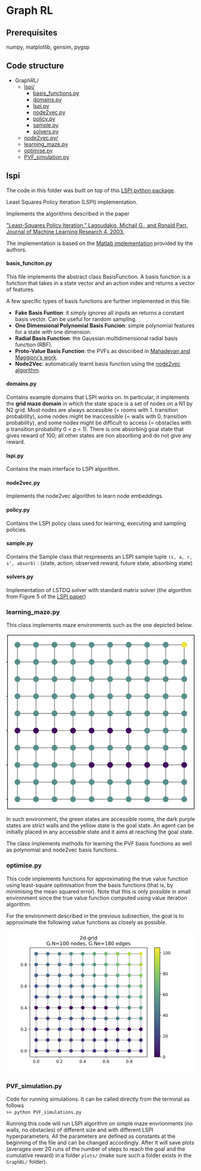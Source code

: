 # Graph RL

## Prerequisites 
numpy, matplotlib, gensim, pygsp

## Code structure


* GraphRL/ 
    - [lspi/](#lspi)
        - [basis_functions.py](#basis_funciton.py)
        - [domains.py](#domains.py)
        - [lspi.py](#lspi.py)
        - [node2vec.py](#node2vec.py)
        - [policy.py](#policy.py)
        - [sample.py](#sample.py)
        - [solvers.py](#solvers.py)
    - [node2vec.py/](#node2vec.py)
    - [learning_maze.py](#learning_maze.py)
    - [optimise.py](#optimise.py)
    - [PVF_simulation.py](#pvf_simulation.py)


## lspi
The code in this folder was built on top of this [LSPI python package](https://pythonhosted.org/lspi-python/autodoc/modules.html]). 

Least Squares Policy Iteration (LSPI) implementation.

Implements the algorithms described in the paper

["Least-Squares Policy Iteration.” Lagoudakis, Michail G., and Ronald Parr. Journal of Machine Learning Research 4, 2003.](https://www.cs.duke.edu/research/AI/LSPI/jmlr03.pdf)

The implementation is based on the [Matlab implementation](http://www.cs.duke.edu/research/AI/LSPI/) provided by the authors.

#### basis_funciton.py
This file implements the abstract class BasisFunction. A basis function is a function
that takes in a state vector and an action index and returns a vector of features. 

A few specific types of basis functions are further implemented in this file:
* __Fake Basis Funtion__: it simply ignores all inputs an returns a constant basis vector. 
Can be useful for random sampling.
* __One Dimensional Polynomial Basis Funcion__: simple polynomial features for a state with one dimension.
* __Radial Basis Function__: the Gaussian multidimensional radial basis function (RBF).
* __Proto-Value Basis Function__: the PVFs as described in [Mahadevan and Maggioni's work](http://www.jmlr.org/papers/volume8/mahadevan07a/mahadevan07a.pdf).
* __Node2Vec__: automatically learnt basis function using the [node2vec algorithm](https://dl.acm.org/citation.cfm?id=2939672.2939754).

#### domains.py
Contains example domains that LSPI works on. In particular, it implements the __grid maze domain__ 
in which the state space is a set of nodes on a N1 by N2 grid. Most nodes are always accessible 
(= rooms with 1. transition probability), some
nodes might be inaccessible (= walls with 0. transition probability), and some
nodes might be difficult to access (= obstacles with p transition probability
0 < p < 1). There is one absorbing goal state that gives reward of 100;
all other states are non absorbing and do not give any reward.
#### lspi.py
Contains the main interface to LSPI algorithm.

#### node2vec.py
Implements the node2vec algorithm to learn node embeddings.

#### policy.py
Contains the LSPI policy class used for learning, executing and sampling policies.

#### sample.py
Contains the Sample class that respresents an LSPI sample tuple ``(s, a, r, s', absorb)`` : (state, action, observed reward, future state, absorbing state)

#### solvers.py
Implementation of LSTDQ solver with standard matrix solver (the algorithm from Figure 5 of the [LSPI paper]((https://www.cs.duke.edu/research/AI/LSPI/jmlr03.pdf))) 

### learning_maze.py
This class implements maze environments such as the one depicted below.

![alt text](https://github.com/LASP-UCL/Graph-RL/blob/master/twowalls_maze.png)

In such environment, the green states are accessible rooms, the dark purple states are strict walls and the
yellow state is the goal state. An agent can be initially placed in any accessible state and it aims
at reaching the goal state.

The class implements methods for learning the PVF basis functions as well as polynomial and
node2vec basis functions. 

### optimise.py
This code implements functions for approximating the true value function using least-square 
optimisation from the basis functions (that is, by minimising the mean squared error). 
Note that this is only possible in small environment since 
the true value function computed using value iteration algorithm.   

For the environment described in the previous subsection, the goal is to approximate the following 
value functions as closely as possible.

![alt text](https://github.com/LASP-UCL/Graph-RL/blob/master/twowalls_value.png)

### PVF_simulation.py
Code for running simulations. It can be called directly from the terminal as follows \
``>> python PVF_simulations.py``

Running this code will run LSPI algorithm on simple maze envrionments (no walls, no obstacles)
of different size and with different LSPI hyperparameters. All the parameters are defined as
constants at the beginning of the file and can be changed accordingly. After It will save plots 
(averages over 20 runs of the number of steps to reach the goal and the cumulative reward) in a folder `plots/` 
(make sure such a folder exists in the `GraphRL/` folder). 

